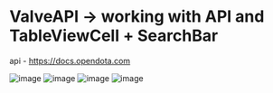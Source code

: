 # ValveAPI -> working with API and TableViewCell + SearchBar
api - https://docs.opendota.com

![image](https://user-images.githubusercontent.com/93935894/222972988-1e1b3fbf-562c-420d-a8bd-1214aa6d2908.png)
![image](https://user-images.githubusercontent.com/93935894/222972992-4c8bafd7-96c1-4498-ae2c-51c0a8b321f2.png)
![image](https://user-images.githubusercontent.com/93935894/222972994-372bf9d6-8b23-4ea6-968c-dc2c467c8955.png)
![image](https://user-images.githubusercontent.com/93935894/222973249-395a3be5-53ef-41e9-afc0-407e3198fbd4.png)

